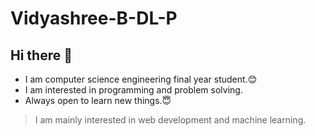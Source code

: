 # Vidyashree-B-DL-P
## Hi there 👋
* I am computer science engineering final year student.😊
* I am interested in programming and problem solving.
* Always open to learn new things.😇
>I am mainly interested in web development and machine learning.

